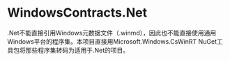 # WindowsContracts.Net
.Net不能直接引用Windows元数据文件（.winmd），因此也不能直接使用通用Windows平台的程序集。本项目直接用Microsoft.Windows.CsWinRT NuGet工具包将那些程序集转码为适用于.Net的项目。
